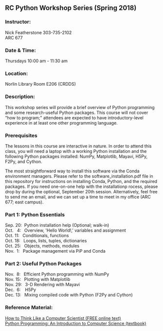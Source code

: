 ## RC Python Workshop Series (Spring 2018)

### Instructor:
Nick Featherstone 
303-735-2102  
ARC 677

### Date & Time:
Thursdays 10:00 am - 11:30 am  


### Location:
Norlin Library Room E206 (CRDDS)


### Description:  
This workshop series will provide a brief overview of Python programming and some research-useful Python packages. This course will not cover “how to program;" attendees are expected to have introductory-level experience in at least one other programming language. 

### Prerequisites
The lessons in this course are interactive in nature.  In order to attend this class, you will need a laptop with a working Python installation and the following Python packages installed:  NumPy, Matplotlib, Mayavi, H5Py, F2Py, and Cython.

The most straightforward way to install this software via the Conda environment managers.  Please refer to the software_installation.pdf file in this repository for instructions on installing Conda, Python, and the required packages.  If you need one-on-one help with the installationp rocess, please drop by during the optional, September 20th session.  Alternatively, feel free to send me an email, and we can set up a time to meet in my office (ARC 677; east campus).

### Part 1:  Python Essentials
Sep. 20: &nbsp;Python installation help (Optional; walk-in)  
Oct. &nbsp; 4: &ensp;Overview, 'Hello World!,' variables and assignment  
Oct. 11: &ensp;Conditionals, functions  
Oct. 18:  &ensp;Loops, lists, tuples, dictionaries  
Oct. 25:  &ensp;Objects, methods, modules  
Nov. &nbsp;1:  &ensp;Package management via PiP and Conda

### Part 2:  Useful Python Packages 
Nov. &nbsp;8: &ensp;Efficient Python programming with NumPy   
Nov. 15:  &ensp;Plotting with Matplotlib    
Nov. 29:  &ensp;3-D Rendering with Mayavi  
Dec. &nbsp;6:  &nbsp;&ensp;H5Py  
Dec. 13:  &ensp;Mixing compiled code with Python (F2Py and Cython)

### Reference Material:  
[How to Think Like a Computer Scientist (FREE online text)](http://openbookproject.net/thinkcs/python/english3e/)  
[Python Programming: An Introduction to Computer Science (textbook)](http://mcsp.wartburg.edu/zelle/python/)




